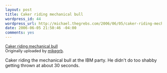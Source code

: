 ```yaml
--- 
layout: post
title: Caker riding mechanical bull
wordpress_id: 44
wordpress_url: http://michael.thegrebs.com/2006/06/05/caker-riding-mechanical-bull/
date: 2006-06-05 21:50:46 -04:00
comments: yes
---
```

 <a href="http://www.flickr.com/photos/mikegrb/161398357/" title="photo sharing"><img src="http://static.flickr.com/53/161398357_d028215bf8.jpg" alt="" /></a>
 <br />
 <span style="font-size: 0.9em; margin-top: 0px;">
  <a href="http://www.flickr.com/photos/mikegrb/161398357/">Caker riding mechanical bull</a>
  <br />
  Originally uploaded by <a href="http://www.flickr.com/people/mikegrb/">mikegrb</a>.
 </span>

Caker riding the mechanical bull at the IBM party.  He didn't do too shabby getting thrown at about 30 seconds.
<br clear="all" />
